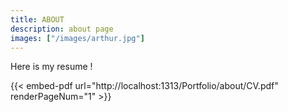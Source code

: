 ```yaml
---
title: ABOUT
description: about page
images: ["/images/arthur.jpg"]
---
```



Here is my resume !

{{< embed-pdf url="http://localhost:1313/Portfolio/about/CV.pdf" renderPageNum="1" >}} 